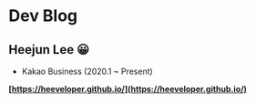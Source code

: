 # Dev Blog 

## Heejun Lee 😀

- Kakao Business (2020.1 ~ Present)

**[https://heeveloper.github.io/](https://heeveloper.github.io/)**

